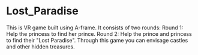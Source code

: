 # Lost_Paradise
This is VR game built using A-frame. It consists of two rounds:
Round 1: Help the princess to find her prince.
Round 2: Help the prince and princess to find their "Lost Paradise".
Through this game you can envisage castles and other hidden treasures.

